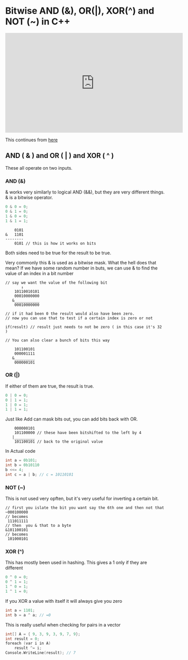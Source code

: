 # Bitwise AND (&), OR(|), XOR(^) and NOT (~) in C++

<iframe width="560" height="315" src="https://www.youtube.com/embed/HoQhw6_1NAA" title="YouTube video player" frameborder="0" allow="accelerometer; autoplay; clipboard-write; encrypted-media; gyroscope; picture-in-picture" allowfullscreen></iframe>

This continues from [ here ]( ./IntroToBinaryAndBitwiseOperatorsInCpp.md )

## AND ( & ) and OR ( | ) and XOR ( ^ )

These all operate on two inputs.

### AND (&)

& works very similarly to logical AND (&&), but they are very different things. & is a bitwise operator.

```cpp
0 & 0 = 0;
0 & 1 = 0;
1 & 0 = 0;
1 & 1 = 1;
```

```
    0101
&   1101
--------
    0101 // this is how it works on bits
```

Both sides need to be true for the result to be true. 

Very commonly this & is used as a bitwise mask. What the hell does that mean? If we have some random number in buts, we can use & to find the value of an index in a bit number

```
// say we want the value of the following bit
       ↓
    10110010101
    00010000000
   &___________
    00010000000

// if it had been 0 the result would also have been zero. 
// now you can use that to test if a certain index is zero or not

if(result) // result just needs to not be zero ( in this case it's 32 )

// You can also clear a bunch of bits this way

    101100101
    000001111
   &_________
    000000101
```

### OR (|)

If either of them are true, the result is true. 

```cpp
0 | 0 = 0;
0 | 1 = 1;
1 | 0 = 1;
1 | 1 = 1;
```

Just like Add can mask bits out, you can add bits back with OR. 

```
    000000101
    101100000 // these have been bitshifted to the left by 4
   |_________
    101100101 // back to the original value
```

In Actual code

```cpp
int a = 0b101;
int b = 0b10110
b <<= 4;
int c = a | b; // c = 10110101
```

### NOT (~)

This is not used very opften, but it's very useful for inverting a certain bit. 

```
// first you islate the bit you want say the 6th one and then not that
~000100000
// becomes
 111011111
// then  you & that to a byte
&101100101
// becomes
 101000101
```

### XOR (^)

This has mostly been used in hashing. This gives a 1 only if they are different

```cpp
0 ^ 0 = 0;
0 ^ 1 = 1;
1 ^ 0 = 1;
1 ^ 1 = 0;
```

If you XOR a value with itself it will always give you zero

```cpp
int a = 1101;
int b = a ^ a; // =0
```

This is really useful when checking for pairs in a vector

```cpp
int[] A = { 9, 3, 9, 3, 9, 7, 9};
int result = 0;
foreach (var i in A)
    result ^= i;
Console.WriteLine(result); // 7
```


